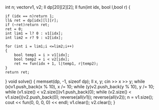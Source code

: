 int n;
vector<int>v1, v2;
ll dp[20][2][2];
ll fun(int idx, bool l,bool r)
{

	if (idx == n)return 1;
	ll& ret = dp[idx][l][r];
	if (~ret)return ret;
	ret = 0;
	int lim1 = l? 0 : v1[idx];
	int lim2 = r? 9 : v2[idx];

	for (int i = lim1;i <=lim2;i++)
	{
		bool temp1 = i > v1[idx];
		bool temp2 = i < v2[idx];
	    ret += fun(idx + 1, l|temp1, r|temp2);
	}
	return ret;
}
void solve()
{
	memset(dp, -1, sizeof dp);
	ll x, y;
	cin >> x >> y;
	while (x)v1.push_back(x % 10), x /= 10;
	while (y)v2.push_back(y % 10), y /= 10;
	while (v1.size() < v2.size())v1.push_back(0);
	while (v2.size() < v1.size())v2.push_back(0);
	reverse(all(v1));
	reverse(all(v2));
	n = v1.size();
	cout << fun(0, 0, 0, 0) << endl;
	v1.clear();
	v2.clear();
}

